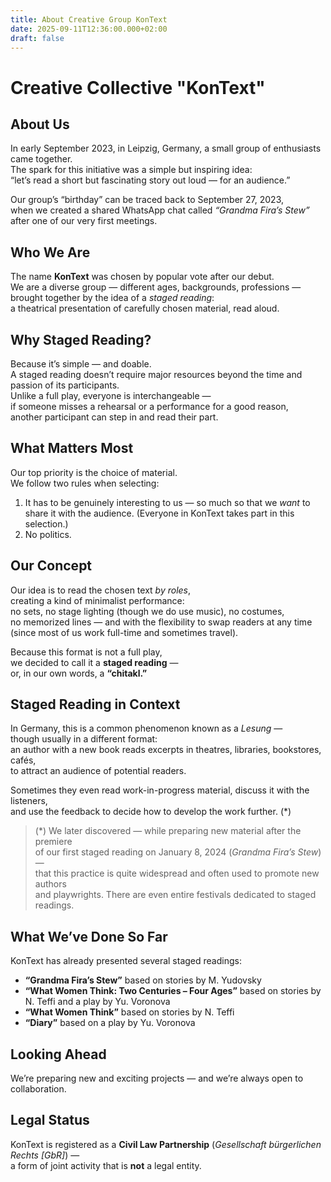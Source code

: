 ```yaml
---
title: About Creative Group KonText
date: 2025-09-11T12:36:00.000+02:00
draft: false
---
```

# Creative Collective "KonText"

## About Us

In early September 2023, in Leipzig, Germany, a small group of enthusiasts came together.  
The spark for this initiative was a simple but inspiring idea:  
“let’s read a short but fascinating story out loud — for an audience.”

Our group’s “birthday” can be traced back to September 27, 2023,  
when we created a shared WhatsApp chat called *“Grandma Fira’s Stew”*  
after one of our very first meetings.

## Who We Are

The name **KonText** was chosen by popular vote after our debut.  
We are a diverse group — different ages, backgrounds, professions —  
brought together by the idea of a *staged reading*:  
a theatrical presentation of carefully chosen material, read aloud.

## Why Staged Reading?

Because it’s simple — and doable.  
A staged reading doesn’t require major resources beyond the time and passion of its participants.  
Unlike a full play, everyone is interchangeable —  
if someone misses a rehearsal or a performance for a good reason,  
another participant can step in and read their part.

## What Matters Most

Our top priority is the choice of material.  
We follow two rules when selecting:

1. It has to be genuinely interesting to us — so much so that we *want* to share it with the audience. (Everyone in KonText takes part in this selection.)  
2. No politics.

## Our Concept

Our idea is to read the chosen text *by roles*,  
creating a kind of minimalist performance:  
no sets, no stage lighting (though we do use music), no costumes,  
no memorized lines — and with the flexibility to swap readers at any time  
(since most of us work full-time and sometimes travel).

Because this format is not a full play,  
we decided to call it a **staged reading** —  
or, in our own words, a **“chitakl.”**

## Staged Reading in Context

In Germany, this is a common phenomenon known as a *Lesung* —  
though usually in a different format:  
an author with a new book reads excerpts in theatres, libraries, bookstores, cafés,  
to attract an audience of potential readers.  

Sometimes they even read work-in-progress material, discuss it with the listeners,  
and use the feedback to decide how to develop the work further. (*)

> (*) We later discovered — while preparing new material after the premiere  
> of our first staged reading on January 8, 2024 (*Grandma Fira’s Stew*) —  
> that this practice is quite widespread and often used to promote new authors  
> and playwrights. There are even entire festivals dedicated to staged readings.

## What We’ve Done So Far

KonText has already presented several staged readings:

- **“Grandma Fira’s Stew”** based on stories by M. Yudovsky  
- **“What Women Think: Two Centuries – Four Ages”** based on stories by N. Teffi and a play by Yu. Voronova  
- **“What Women Think”** based on stories by N. Teffi  
- **“Diary”** based on a play by Yu. Voronova  

## Looking Ahead

We’re preparing new and exciting projects — and we’re always open to collaboration.

## Legal Status

KonText is registered as a **Civil Law Partnership** (*Gesellschaft bürgerlichen Rechts [GbR]*) —  
a form of joint activity that is **not** a legal entity.
